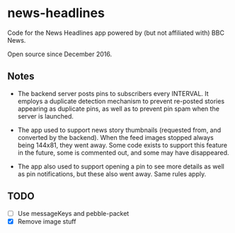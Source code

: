 # news-headlines

Code for the News Headlines app powered by (but not affiliated with) BBC News.

Open source since December 2016.


## Notes

* The backend server posts pins to subscribers every INTERVAL. It employs a
  duplicate detection mechanism to prevent re-posted stories appearing as
  duplicate pins, as well as to prevent pin spam when the server is launched.

* The app used to support news story thumbnails (requested from, and converted
  by the backend).  When the feed images stopped always being 144x81, they went
  away. Some code exists to support this feature in the future, some is commented
  out, and some may have disappeared.

* The app also used to support opening a pin to see more details as well as pin
  notifications, but these also went away. Same rules apply.


## TODO

- [ ] Use messageKeys and pebble-packet
- [x] Remove image stuff
